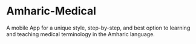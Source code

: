 # Amharic-Medical
A mobile App for a unique style, step-by-step, and best option to learning and teaching medical terminology in the Amharic language.
